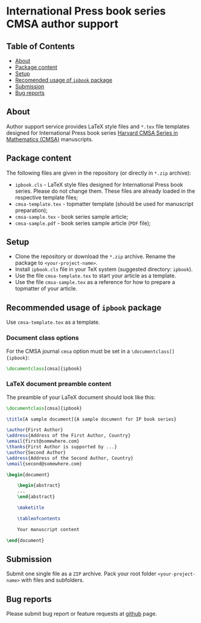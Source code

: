 # International Press book series CMSA author support

## Table of Contents

* [About](#about)
* [Package content](#package-content)
* [Setup](#setup)
* [Recomended usage of `ipbook` package](#recomended-usage-of-ipbook-package)
* [Submission](#submission)
* [Bug reports](#bug-reports)

## About

Author support service provides LaTeX style files and `*.tex` file templates designed for International Press book series
[Harvard CMSA Series in Mathematics (CMSA)](https://www.intlpress.com/site/pub/pages/books/_home/series/00000027/) manuscripts.

## Package content

The following files are given in the repository (or directly in `*.zip` archive):

* `ipbook.cls` - LaTeX style files designed for International Press book series.
  Please do not change them. These files are already loaded in the respective template files;
* `cmsa-template.tex` - topmatter template (should be used for manuscript preparation);
* `cmsa-sample.tex` - book series sample article;
* `cmsa-sample.pdf` - book series sample article (`PDF` file);

## Setup
* Clone the repository or download the `*.zip` archive. Rename the package to `<your-project-name>`.
* Install `ipbook.cls` file in your TeX system (suggested directory: `ipbook`).
* Use the file `cmsa-template.tex` to start your article as a template.
* Use the file `cmsa-sample.tex` as a reference for how to prepare a topmatter of your article.

## Recommended usage of `ipbook` package

Use `cmsa-template.tex` as a template.

### Document class options

For the CMSA journal `cmsa` option must be set
in a `\documentclass[]{ipbook}`:
```latex
\documentclass[cmsa]{ipbook}
```

### LaTeX document preamble content

The preamble of your LaTeX document should look like this:

```latex
\documentclass[cmsa]{ipbook}

\title[A sample document]{A sample document for IP book series}

\author{First Author}
\address{Address of the First Author, Country}
\email{first@somewhere.com}
\thanks{First Author is supported by ...}
\author{Second Author}
\address{Address of the Second Author, Country}
\email{second@somewhere.com}

\begin{document}

    \begin{abstract}
    ...
    \end{abstract}

    \maketitle

    \tableofcontents

    Your manuscript content

\end{document}
```

## Submission

Submit one single file as a `ZIP` archive.
Pack your root folder `<your-project-name>` with files and subfolders.

## Bug reports

Please submit bug report or feature requests at
[github](https://github.com/vtex-soft/texsupport.intlpress-cmsa/issues) page.